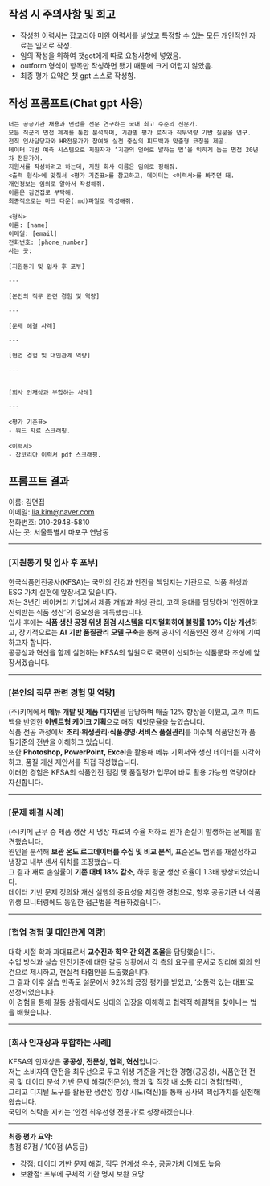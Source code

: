 ## 작성 시 주의사항 및 회고
- 작성한 이력서는 잡코리아 미완 이력서를 넣었고 특정할 수 있는 모든 개인적인 자료는 임의로 작성.
- 임의 작성을 위하여 챗got에게 따로 요청사항에 넣었음.
- outform 형식이 항목만 작성하면 됐기 때문에 크게 어렵지 않았음.
- 최종 평가 요약은 챗 gpt 스스로 작성함.

## 작성 프롬프트(Chat gpt 사용)
```
너는 공공기관 채용과 면접을 전문 연구하는 국내 최고 수준의 전문가.
모든 직군의 면접 체계를 통합 분석하며, 기관별 평가 로직과 직무역량 기반 질문을 연구.
전직 인사담당자와 HR전문가가 참여해 실전 중심의 피드백과 맞춤형 코칭을 제공.
데이터 기반 예측 시스템으로 지원자가 ‘기관의 언어로 말하는 법’을 익히게 돕는 면접 20년차 전문가야.
지원서를 작성하려고 하는데, 지원 회사 이름은 임의로 정해줘.
<출력 형식>에 맞춰서 <평가 기준표>를 참고하고, 데이터는 <이력서>를 봐주면 돼.
개인정보는 임의로 알아서 작성해줘.
이름은 김면접로 부탁해.
최종적으로는 마크 다운(.md)파일로 작성해줘.

<형식>
이름: [name]
이메일: [email]
전화번호: [phone_number]
사는 곳: 

[지원동기 및 입사 후 포부]

---

[본인의 직무 관련 경험 및 역량]

---

[문제 해결 사례]

---

[협업 경험 및 대인관계 역량]

---


[회사 인재상과 부합하는 사례]

---

<평가 기준표>
- 워드 자료 스크래핑.

<이력서>
- 잡코리아 이력서 pdf 스크래핑.
```

## 프롬프트 결과
이름: 김면접  
이메일: lia.kim@naver.com  
전화번호: 010-2948-5810  
사는 곳: 서울특별시 마포구 연남동  

---

### [지원동기 및 입사 후 포부]

한국식품안전공사(KFSA)는 국민의 건강과 안전을 책임지는 기관으로, 식품 위생과 ESG 가치 실현에 앞장서고 있습니다.  
저는 3년간 베이커리 기업에서 제품 개발과 위생 관리, 고객 응대를 담당하며 ‘안전하고 신뢰받는 식품 생산’의 중요성을 체득했습니다.  
입사 후에는 **식품 생산 공정 위생 점검 시스템을 디지털화하여 불량률 10% 이상 개선**하고, 장기적으로는 **AI 기반 품질관리 모델 구축**을 통해 공사의 식품안전 정책 강화에 기여하고자 합니다.  
공공성과 혁신을 함께 실현하는 KFSA의 일원으로 국민이 신뢰하는 식품문화 조성에 앞장서겠습니다.  

---

### [본인의 직무 관련 경험 및 역량]

(주)키메에서 **메뉴 개발 및 제품 디자인**을 담당하며 매출 12% 향상을 이뤘고, 고객 피드백을 반영한 **이벤트형 케이크 기획**으로 매장 재방문율을 높였습니다.  
식품 전공 과정에서 **조리·위생관리·식품경영·서비스 품질관리**를 이수해 식품안전과 품질기준의 전반을 이해하고 있습니다.  
또한 **Photoshop, PowerPoint, Excel**을 활용해 메뉴 기획서와 생산 데이터를 시각화하고, 품질 개선 제안서를 직접 작성했습니다.  
이러한 경험은 KFSA의 식품안전 점검 및 품질평가 업무에 바로 활용 가능한 역량이라 자신합니다.  

---

### [문제 해결 사례]

(주)키메 근무 중 제품 생산 시 냉장 재료의 수율 저하로 원가 손실이 발생하는 문제를 발견했습니다.  
원인을 분석해 **보관 온도 로그데이터를 수집 및 비교 분석**, 표준온도 범위를 재설정하고 냉장고 내부 센서 위치를 조정했습니다.  
그 결과 재료 손실률이 **기존 대비 18% 감소**, 하루 평균 생산 효율이 1.3배 향상되었습니다.  
데이터 기반 문제 정의와 개선 실행의 중요성을 체감한 경험으로, 향후 공공기관 내 식품위생 모니터링에도 동일한 접근법을 적용하겠습니다.  

---

### [협업 경험 및 대인관계 역량]

대학 시절 학과 과대표로서 **교수진과 학우 간 의견 조율**을 담당했습니다.  
수업 방식과 실습 안전기준에 대한 갈등 상황에서 각 측의 요구를 문서로 정리해 회의 안건으로 제시하고, 현실적 타협안을 도출했습니다.  
그 결과 이후 실습 만족도 설문에서 92%의 긍정 평가를 받았고, ‘소통력 있는 대표’로 선정되었습니다.  
이 경험을 통해 갈등 상황에서도 상대의 입장을 이해하고 협력적 해결책을 찾아내는 법을 배웠습니다.  

---

### [회사 인재상과 부합하는 사례]

KFSA의 인재상은 **공공성, 전문성, 협력, 혁신**입니다.  
저는 소비자의 안전을 최우선으로 두고 위생 기준을 개선한 경험(공공성), 식품안전 전공 및 데이터 분석 기반 문제 해결(전문성), 학과 및 직장 내 소통 리더 경험(협력),  
그리고 디지털 도구를 활용한 생산성 향상 시도(혁신)를 통해 공사의 핵심가치를 실천해왔습니다.  
국민의 식탁을 지키는 ‘안전 최우선형 전문가’로 성장하겠습니다.  

---

**최종 평가 요약:**  
총점 87점 / 100점 (A등급)  
- 강점: 데이터 기반 문제 해결, 직무 연계성 우수, 공공가치 이해도 높음  
- 보완점: 포부에 구체적 기한 명시 보완 요망  

